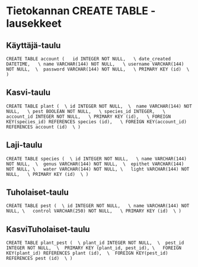 # Tietokannan CREATE TABLE -lausekkeet


## Käyttäjä-taulu

`CREATE TABLE account (  
    id INTEGER NOT NULL,   \
	date_created DATETIME,   \
	name VARCHAR(144) NOT NULL,   \
	username VARCHAR(144) NOT NULL,  \ 
	password VARCHAR(144) NOT NULL,   \
	PRIMARY KEY (id)  \
)`

## Kasvi-taulu
`CREATE TABLE plant (  \
	id INTEGER NOT NULL,  \ 
	name VARCHAR(144) NOT NULL,   \
	pest BOOLEAN NOT NULL,   \
	species_id INTEGER,   \
	account_id INTEGER NOT NULL,   \
	PRIMARY KEY (id),   \
	FOREIGN KEY(species_id) REFERENCES species (id),   \
	FOREIGN KEY(account_id) REFERENCES account (id)  \
)`

## Laji-taulu
`CREATE TABLE species (  \
	id INTEGER NOT NULL,   \
	name VARCHAR(144) NOT NULL,  \ 
	genus VARCHAR(144) NOT NULL,  \ 
	epithet VARCHAR(144) NOT NULL, \  
	water VARCHAR(144) NOT NULL, \  
	light VARCHAR(144) NOT NULL,   \
	PRIMARY KEY (id)  \
)`

## Tuholaiset-taulu
`CREATE TABLE pest (  \
	id INTEGER NOT NULL,   \
	name VARCHAR(144) NOT NULL, \  
	control VARCHAR(250) NOT NULL,   \
	PRIMARY KEY (id)  \
)`

## KasviTuholaiset-taulu
`CREATE TABLE plant_pest (  \
	plant_id INTEGER NOT NULL,  \ 
	pest_id INTEGER NOT NULL,  \ 
	PRIMARY KEY (plant_id, pest_id), \  
	FOREIGN KEY(plant_id) REFERENCES plant (id),  \ 
	FOREIGN KEY(pest_id) REFERENCES pest (id)  \
)`
